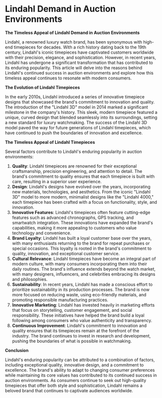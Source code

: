 # Lindahl Demand in Auction Environments

**The Timeless Appeal of Lindahl Demand in Auction Environments**

Lindahl, a renowned luxury watch brand, has been synonymous with high-end timepieces for decades. With a rich history dating back to the 19th century, Lindahl's iconic timepieces have captivated customers worldwide with their precision, elegance, and sophistication. However, in recent years, Lindahl has undergone a significant transformation that has contributed to its enduring popularity. This article will delve into the reasons behind Lindahl's continued success in auction environments and explore how this timeless appeal continues to resonate with modern consumers.

**The Evolution of Lindahl Timepieces**

In the early 2010s, Lindahl introduced a series of innovative timepiece designs that showcased the brand's commitment to innovation and quality. The introduction of the "Lindahl 3D" model in 2014 marked a significant milestone in the company's history. This sleek, modern timepiece featured a unique, curved design that blended seamlessly into its surroundings, setting a new standard for luxury watchmaking. The success of the Lindahl 3D model paved the way for future generations of Lindahl timepieces, which have continued to push the boundaries of innovation and excellence.

**The Timeless Appeal of Lindahl Timepieces**

Several factors contribute to Lindahl's enduring popularity in auction environments:

1. **Quality**: Lindahl timepieces are renowned for their exceptional craftsmanship, precision engineering, and attention to detail. The brand's commitment to quality ensures that each timepiece is built with care, resulting in a superior user experience.
2. **Design**: Lindahl's designs have evolved over the years, incorporating new materials, technologies, and aesthetics. From the iconic "Lindahl 3D" model to more modern, minimalist designs like the "Lindahl 4000," each timepiece has been crafted with a focus on functionality, style, and innovation.
3. **Innovative Features**: Lindahl's timepieces often feature cutting-edge features such as advanced chronographs, GPS tracking, and smartwatch integration. These innovations have expanded the brand's capabilities, making it more appealing to customers who value technology and convenience.
4. **Brand Loyalty**: Lindahl has built a loyal customer base over the years, with many enthusiasts returning to the brand for repeat purchases or special occasions. This loyalty is rooted in the brand's commitment to quality, innovation, and exceptional customer service.
5. **Cultural Relevance**: Lindahl timepieces have become an integral part of modern culture, with many consumers incorporating them into their daily routines. The brand's influence extends beyond the watch market, with many designers, influencers, and celebrities embracing its designs and philosophies.
6. **Sustainability**: In recent years, Lindahl has made a conscious effort to prioritize sustainability in its production processes. The brand is now more focused on reducing waste, using eco-friendly materials, and promoting responsible manufacturing practices.
7. **Innovative Marketing**: Lindahl has invested heavily in marketing efforts that focus on storytelling, customer engagement, and social responsibility. These initiatives have helped the brand build a loyal following among consumers who value authenticity and transparency.
8. **Continuous Improvement**: Lindahl's commitment to innovation and quality ensures that its timepieces remain at the forefront of the industry. The brand continues to invest in research and development, pushing the boundaries of what is possible in watchmaking.

**Conclusion**

Lindahl's enduring popularity can be attributed to a combination of factors, including exceptional quality, innovative design, and a commitment to excellence. The brand's ability to adapt to changing consumer preferences while maintaining its core values has contributed to its continued success in auction environments. As consumers continue to seek out high-quality timepieces that offer both style and sophistication, Lindahl remains a beloved brand that continues to captivate audiences worldwide.

